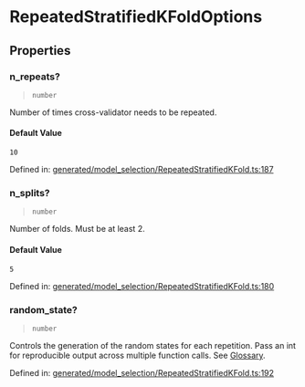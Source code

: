 # RepeatedStratifiedKFoldOptions

## Properties

### n\_repeats?

> `number`

Number of times cross-validator needs to be repeated.

#### Default Value

`10`

Defined in:  [generated/model\_selection/RepeatedStratifiedKFold.ts:187](https://github.com/transitive-bullshit/scikit-learn-ts/blob/92ab806/packages/sklearn/src/generated/model_selection/RepeatedStratifiedKFold.ts#L187)

### n\_splits?

> `number`

Number of folds. Must be at least 2.

#### Default Value

`5`

Defined in:  [generated/model\_selection/RepeatedStratifiedKFold.ts:180](https://github.com/transitive-bullshit/scikit-learn-ts/blob/92ab806/packages/sklearn/src/generated/model_selection/RepeatedStratifiedKFold.ts#L180)

### random\_state?

> `number`

Controls the generation of the random states for each repetition. Pass an int for reproducible output across multiple function calls. See [Glossary](../../glossary.html#term-random_state).

Defined in:  [generated/model\_selection/RepeatedStratifiedKFold.ts:192](https://github.com/transitive-bullshit/scikit-learn-ts/blob/92ab806/packages/sklearn/src/generated/model_selection/RepeatedStratifiedKFold.ts#L192)
